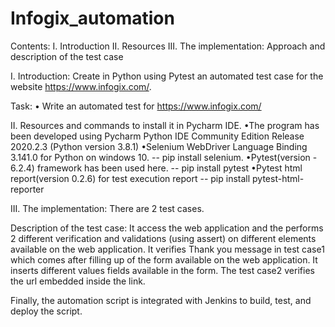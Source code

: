 # Infogix_automation
Contents: I. Introduction II. Resources III. The implementation: Approach and description of the test case

I. Introduction: Create in Python using Pytest an automated test case for the website https://www.infogix.com/.

Task: • Write an automated test for https://www.infogix.com/

II. Resources and commands to install it in Pycharm IDE. •The program has been developed using Pycharm Python IDE Community Edition Release 2020.2.3 (Python version 3.8.1) •Selenium WebDriver Language Binding 3.141.0 for Python on windows 10. -- pip install selenium. •Pytest(version - 6.2.4) framework has been used here. -- pip install pytest •Pytest html report(version 0.2.6) for test execution report -- pip install pytest-html-reporter

III. The implementation: There are 2 test cases.

Description of the test case: It access the web application and the performs 2 different verification and validations (using assert) on different elements available on the web application. It verifies Thank you message in test case1 which comes after filling up of the form available on the web application. It inserts different values fields available in the form. The test case2 verifies the url embedded inside the link.

Finally, the automation script is integrated with Jenkins to build, test, and deploy the script.
